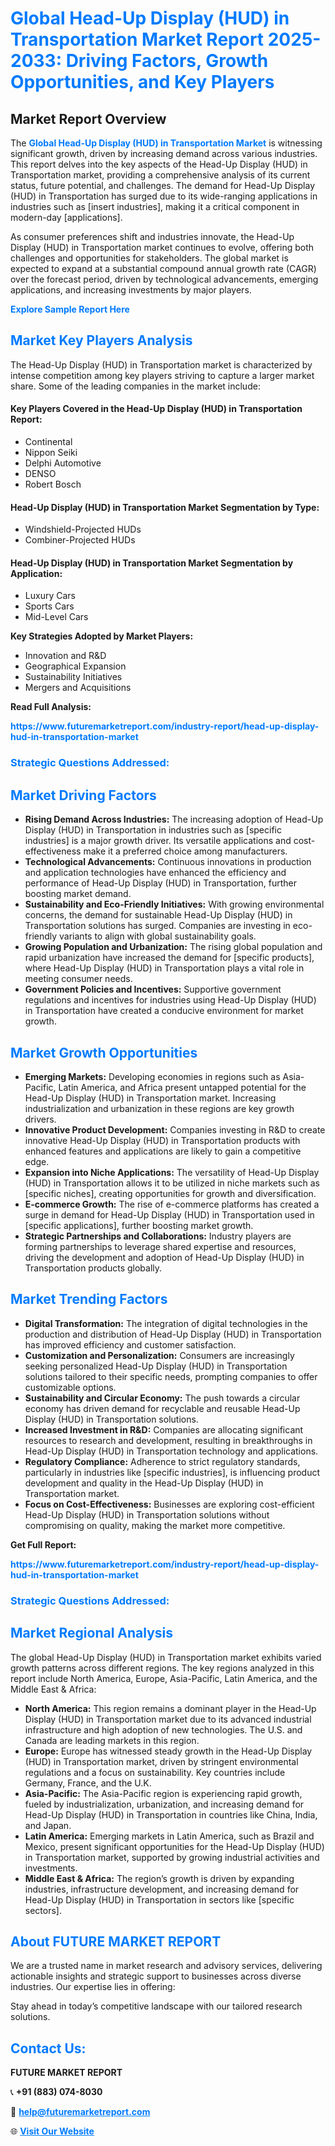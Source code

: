 <h1 style="color: #007BFF;">Global Head-Up Display (HUD) in Transportation Market Report 2025-2033: Driving Factors, Growth Opportunities, and Key Players</h1>

<section id="overview">
<h2>Market Report Overview</h2>
<p>The <a href="https://www.futuremarketreport.com/industry-report/head-up-display-hud-in-transportation-market" style="color: #007BFF; text-decoration: none;"><strong>Global Head-Up Display (HUD) in Transportation Market</strong></a> is witnessing significant growth, driven by increasing demand across various industries. This report delves into the key aspects of the Head-Up Display (HUD) in Transportation market, providing a comprehensive analysis of its current status, future potential, and challenges. The demand for Head-Up Display (HUD) in Transportation has surged due to its wide-ranging applications in industries such as [insert industries], making it a critical component in modern-day [applications].</p>
<p>As consumer preferences shift and industries innovate, the Head-Up Display (HUD) in Transportation market continues to evolve, offering both challenges and opportunities for stakeholders. The global market is expected to expand at a substantial compound annual growth rate (CAGR) over the forecast period, driven by technological advancements, emerging applications, and increasing investments by major players.</p>
</section>

<section id="overview">
<p><a href="https://www.futuremarketreport.com/request-sample/reportId=81363" style="color: #007BFF; text-decoration: none;"><strong>Explore Sample Report Here</strong></a></p>
</section>

<section id="key-players">
<h2 style="color: #007BFF;">Market Key Players Analysis</h2>
<p>The Head-Up Display (HUD) in Transportation market is characterized by intense competition among key players striving to capture a larger market share. Some of the leading companies in the market include:</p>
<h4>Key Players Covered in the Head-Up Display (HUD) in Transportation Report:</h4>
<ul><li>Continental</li><li>Nippon Seiki</li><li>Delphi Automotive</li><li>DENSO</li><li>Robert Bosch</li></ul>
<h4>Head-Up Display (HUD) in Transportation Market Segmentation by Type:</h4>
<ul><li>Windshield-Projected HUDs</li><li>Combiner-Projected HUDs</li></ul>

<h4>Head-Up Display (HUD) in Transportation Market Segmentation by Application:</h4>
<ul><li>Luxury Cars</li><li>Sports Cars</li><li>Mid-Level Cars</li></ul>
<p><strong>Key Strategies Adopted by Market Players:</strong></p>
<ul>
<li>Innovation and R&D</li>
<li>Geographical Expansion</li>
<li>Sustainability Initiatives</li>
<li>Mergers and Acquisitions</li>
</ul>
</section>

<section>
<p><strong>Read Full Analysis: </strong></p><a href="https://www.futuremarketreport.com/industry-report/head-up-display-hud-in-transportation-market" style="color: #007BFF; text-decoration: none;"><strong>https://www.futuremarketreport.com/industry-report/head-up-display-hud-in-transportation-market</strong></a>
<h3 style="color: #007BFF;">Strategic Questions Addressed:</h3>
</section>

<section id="driving-factors">
<h2 style="color: #007BFF;">Market Driving Factors</h2>
<ul>
<li><strong>Rising Demand Across Industries:</strong> The increasing adoption of Head-Up Display (HUD) in Transportation in industries such as [specific industries] is a major growth driver. Its versatile applications and cost-effectiveness make it a preferred choice among manufacturers.</li>
<li><strong>Technological Advancements:</strong> Continuous innovations in production and application technologies have enhanced the efficiency and performance of Head-Up Display (HUD) in Transportation, further boosting market demand.</li>
<li><strong>Sustainability and Eco-Friendly Initiatives:</strong> With growing environmental concerns, the demand for sustainable Head-Up Display (HUD) in Transportation solutions has surged. Companies are investing in eco-friendly variants to align with global sustainability goals.</li>
<li><strong>Growing Population and Urbanization:</strong> The rising global population and rapid urbanization have increased the demand for [specific products], where Head-Up Display (HUD) in Transportation plays a vital role in meeting consumer needs.</li>
<li><strong>Government Policies and Incentives:</strong> Supportive government regulations and incentives for industries using Head-Up Display (HUD) in Transportation have created a conducive environment for market growth.</li>
</ul>
</section>

<section id="growth-opportunities">
<h2 style="color: #007BFF;">Market Growth Opportunities</h2>
<ul>
<li><strong>Emerging Markets:</strong> Developing economies in regions such as Asia-Pacific, Latin America, and Africa present untapped potential for the Head-Up Display (HUD) in Transportation market. Increasing industrialization and urbanization in these regions are key growth drivers.</li>
<li><strong>Innovative Product Development:</strong> Companies investing in R&D to create innovative Head-Up Display (HUD) in Transportation products with enhanced features and applications are likely to gain a competitive edge.</li>
<li><strong>Expansion into Niche Applications:</strong> The versatility of Head-Up Display (HUD) in Transportation allows it to be utilized in niche markets such as [specific niches], creating opportunities for growth and diversification.</li>
<li><strong>E-commerce Growth:</strong> The rise of e-commerce platforms has created a surge in demand for Head-Up Display (HUD) in Transportation used in [specific applications], further boosting market growth.</li>
<li><strong>Strategic Partnerships and Collaborations:</strong> Industry players are forming partnerships to leverage shared expertise and resources, driving the development and adoption of Head-Up Display (HUD) in Transportation products globally.</li>
</ul>
</section>

<section id="trending-factors">
<h2 style="color: #007BFF;">Market Trending Factors</h2>
<ul>
<li><strong>Digital Transformation:</strong> The integration of digital technologies in the production and distribution of Head-Up Display (HUD) in Transportation has improved efficiency and customer satisfaction.</li>
<li><strong>Customization and Personalization:</strong> Consumers are increasingly seeking personalized Head-Up Display (HUD) in Transportation solutions tailored to their specific needs, prompting companies to offer customizable options.</li>
<li><strong>Sustainability and Circular Economy:</strong> The push towards a circular economy has driven demand for recyclable and reusable Head-Up Display (HUD) in Transportation solutions.</li>
<li><strong>Increased Investment in R&D:</strong> Companies are allocating significant resources to research and development, resulting in breakthroughs in Head-Up Display (HUD) in Transportation technology and applications.</li>
<li><strong>Regulatory Compliance:</strong> Adherence to strict regulatory standards, particularly in industries like [specific industries], is influencing product development and quality in the Head-Up Display (HUD) in Transportation market.</li>
<li><strong>Focus on Cost-Effectiveness:</strong> Businesses are exploring cost-efficient Head-Up Display (HUD) in Transportation solutions without compromising on quality, making the market more competitive.</li>
</ul>
</section>

<section>
<p><strong>Get Full Report: </strong></p><a href="https://www.futuremarketreport.com/industry-report/head-up-display-hud-in-transportation-market" style="color: #007BFF; text-decoration: none;"><strong>https://www.futuremarketreport.com/industry-report/head-up-display-hud-in-transportation-market</strong></a>
<h3 style="color: #007BFF;">Strategic Questions Addressed:</h3>
</section>


<section id="regional-analysis">
<h2 style="color: #007BFF;">Market Regional Analysis</h2>
<p>The global Head-Up Display (HUD) in Transportation market exhibits varied growth patterns across different regions. The key regions analyzed in this report include North America, Europe, Asia-Pacific, Latin America, and the Middle East & Africa:</p>
<ul>
<li><strong>North America:</strong> This region remains a dominant player in the Head-Up Display (HUD) in Transportation market due to its advanced industrial infrastructure and high adoption of new technologies. The U.S. and Canada are leading markets in this region.</li>
<li><strong>Europe:</strong> Europe has witnessed steady growth in the Head-Up Display (HUD) in Transportation market, driven by stringent environmental regulations and a focus on sustainability. Key countries include Germany, France, and the U.K.</li>
<li><strong>Asia-Pacific:</strong> The Asia-Pacific region is experiencing rapid growth, fueled by industrialization, urbanization, and increasing demand for Head-Up Display (HUD) in Transportation in countries like China, India, and Japan.</li>
<li><strong>Latin America:</strong> Emerging markets in Latin America, such as Brazil and Mexico, present significant opportunities for the Head-Up Display (HUD) in Transportation market, supported by growing industrial activities and investments.</li>
<li><strong>Middle East & Africa:</strong> The region’s growth is driven by expanding industries, infrastructure development, and increasing demand for Head-Up Display (HUD) in Transportation in sectors like [specific sectors].</li>
</ul>
</section>

<footer>
<h2 style="color: #007BFF;">About FUTURE MARKET REPORT</h2>
<p>We are a trusted name in market research and advisory services, delivering actionable insights and strategic support to businesses across diverse industries. Our expertise lies in offering:</p>

<p>Stay ahead in today’s competitive landscape with our tailored research solutions.</p>

<h2 style="color: #007BFF;">Contact Us:</h2>
<p><strong>FUTURE MARKET REPORT</strong></p>
<p>📞 <strong>+91 (883) 074-8030</strong></p>
<p>📧 <strong><a href="mailto:help@futuremarketreport.com" style="color: #007BFF;">help@futuremarketreport.com</a></strong></p>
<p>🌐 <strong><a href="https://www.futuremarketreport.com/" style="color: #007BFF;">Visit Our Website</a></strong></p>
</footer>